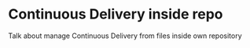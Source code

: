 # Continuous Delivery inside repo

Talk about manage Continuous Delivery from files inside own repository
